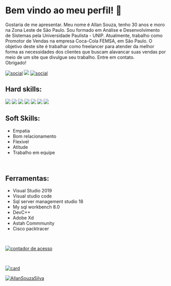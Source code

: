 # Bem vindo ao meu perfil!  👋
Gostaria de me apresentar. Meu nome é Allan Souza, tenho 30 anos e moro na Zona Leste de São Paulo. Sou formado em Análise e Desenvolvimento de Sistemas pela Universidade Paulista - UNIP. Atualmente, trabalho como Promotor de Vendas na empresa Coca-Cola FEMSA, em São Paulo. O objetivo deste site é trabalhar como freelancer para atender da melhor forma as necessidades dos clientes que buscam alavancar suas vendas por meio de um site que divulgue seu trabalho. Entre em contato.
<br>Obrigado!
<p>

[![social](https://img.shields.io/badge/Linkedin--blue?style=for-the-badge&logo=linkedin&logoColor=blue)](https://www.linkedin.com/in/allan-souza-silva-794164146/)
<img src="https://img.shields.io/badge/GitHub-100000?style=for-the-badge&logo=github&logoColor=white" />
[![social](https://img.shields.io/badge/Site--red?style=for-the-badge)](https://www.developmentech.com.br/)
</p>

## Hard skills:
<p>
<img src="https://img.shields.io/badge/.NET-5C2D91?style=for-the-badge&logo=.net&logoColor=white" />
<img src="https://img.shields.io/badge/C%23-239120?style=for-the-badge&logo=c-sharp&logoColor=white" />
  <img src="https://img.shields.io/badge/HTML5-E34F26?style=for-the-badge&logo=html5&logoColor=white" />
 <img src="https://img.shields.io/badge/CSS3-1572B6?style=for-the-badge&logo=css3&logoColor=white" />
 <img src="https://img.shields.io/badge/Javascript-323330?style=for-the-badge&logo=javascript&logoColor=F7DF1E" />
 <img src="https://img.shields.io/badge/MySQL-00000F?style=for-the-badge&logo=mysql&logoColor=white" />
 <img src="https://img.shields.io/badge/Microsoft_SQL_Server-CC2927?style=for-the-badge&logo=microsoft-sql-server&logoColor=white" />
</p>

## Soft Skills: 
 - Empatia 
 - Bom relacionamento 
 - Flexivel 
 - Atitude 
 - Trabalho em equipe
<br>

## Ferramentas:
 - Visual Studio 2019 
 - Visual studio code 
 - Sql server management studio 18
 - My sql workbench 8.0 
 - DevC++ 
 - Adobe Xd 
 - Astah Commmunity
 - Cisco packtracer
  <br>
  <p align=center>

  <a href='https://contador.s12.com.br'><img src='https://contador.s12.com.br/img-Y5B60A7CCZBb52b9-26.gif' border='0' alt='contador de acesso'></a></p>
  <br>
 
[![card](https://github-readme-stats.vercel.app/api?username=AllanSouzaSilva&theme=synthwave)](https://github.com/AllanSouzaSilva/)

[![AllanSouzaSilva](https://github-readme-stats.vercel.app/api/top-langs/?username=AllanSouzaSilva&hide=html&layout=compact&theme=synthwave)](https://github.com/AllanSouzaSilva/) 
